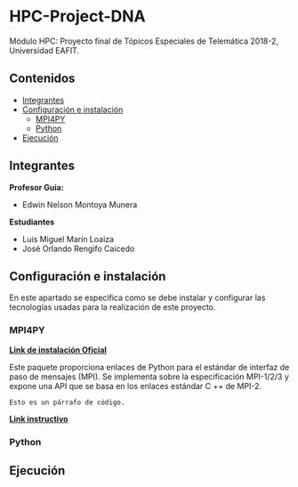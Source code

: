 # HPC-Project-DNA
Módulo HPC: Proyecto final de Tópicos Especiales de Telemática 2018-2, Universidad EAFIT. 

## Contenidos

- [Integrantes](#Integrantes)
- [Configuración e instalación](#Configuración-e-instalación)
	- [MPI4PY](#MPI4PY)
	- [Python](#Python)
- [Ejecución](#Ejecución)

## Integrantes

**Profesor Guia:**
- Edwin Nelson Montoya Munera

**Estudiantes**
- Luis Miguel Marín Loaiza
- José Orlando Rengifo Caicedo


## Configuración e instalación

En este apartado se especifica como se debe instalar y configurar las tecnologías usadas para la realización de este proyecto.

### MPI4PY

[**Link de instalación Oficial**](https://pypi.org/project/mpi4py/)

Este paquete proporciona enlaces de Python para el estándar de interfaz de paso de mensajes (MPI). Se implementa sobre la especificación MPI-1/2/3 y expone una API que se basa en los enlaces estándar C ++ de MPI-2.

~~~
Esto es un párrafo de código.
~~~


[**Link instructivo**](https://rabernat.github.io/research_computing/parallel-programming-with-mpi-for-python.html)

### Python

## Ejecución
<!--stackedit_data:
eyJoaXN0b3J5IjpbMTAxMTEyMTg3OCwtOTM0Njg2MDI1LC0yNj
A0NzIzODAsLTkxOTc5MTc2OCwxMDE1ODgzMjA1XX0=
-->